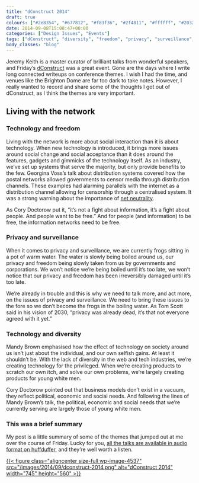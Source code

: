 ```yaml
---
title: "dConstruct 2014"
draft: true
colours: ["#2e8354", "#677812", "#f83f36", "#2f4811", "#ffffff", "#20320c", "#ffffff"]
date: 2014-09-08T15:08:47+00:00
categories: ["Design Issues", "Events"]
tags: ["dConstruct", "diversity", "freedom", "privacy", "surveillance", "technology", "writeup"]
body_classes: "blog"
---
```


Jeremy Keith is a master curator of brilliant talks from wonderful speakers, and Friday’s [dConstruct](http://2014.dconstruct.org/) was a great event. Gone are the days where I write long connected writeups on conference themes. I wish I had the time, and venues like the Brighton Dome are far too dark to take notes. However, I really wanted to record and share some of the thoughts I got out of dConstruct, as I think the themes are very important.

## Living with the network

### Technology and freedom

Living with the network is more about social interaction than it is about technology. When new technology is introduced, it brings more issues around social change and social acceptance than it does around the features, gadgets and gimmicks of the technology itself. As an industry, we’ve set up systems that serve the majority, but only provide benefits to the few. Georgina Voss’s talk about distribution systems covered how the postal networks allowed governments to censor media through distribution channels. These examples had alarming parallels with the internet as a distribution channel allowing for censorship through a centralised system. It was a strong warning about the importance of [net neutrality](https://www.battleforthenet.com/sept10th/).

As Cory Doctorow put it, “it’s not a fight about information, it’s a fight about people. And people want to be free.” And for people (and information) to be free, the information networks need to be free.

### Privacy and surveillance

When it comes to privacy and surveillance, we are currently frogs sitting in a pot of warm water. The water is slowly being boiled around us, our privacy and freedom being slowly taken from us by governments and corporations. We won’t notice we’re being boiled until it’s too late, we won’t notice that our privacy and freedom has been irreversibly damaged until it’s too late.

We’re already in trouble and this is why we need to talk more, and act more, on the issues of privacy and surveillance. We need to bring these issues to the fore so we don’t become the frogs in the boiling water. As Tom Scott said in his vision of 2030, “privacy was already dead, it’s that not everyone agreed with it yet.”

### Technology and diversity

Mandy Brown emphasised how the effect of technology on society around us isn’t just about the individual, and our own selfish gains. At least it shouldn’t be. With the lack of diversity in the web and tech industries, we’re creating technology for the privileged. When we’re creating products to scratch our own itch, and solve our own problems, we’re largely creating products for young white men.

Cory Doctorow pointed out that business models don’t exist in a vacuum, they reflect political, economic and social needs. And following the lines of Mandy Brown’s talk, the political, economic and social needs that we’re currently serving are largely those of young white men.

### This was a brief summary

My post is a little summary of some of the themes that jumped out at me over the course of Friday. Lucky for you, [all the talks are available in audio format on huffduffer](http://huffduffer.com/dConstruct/tags/dconstruct2014), and they’re well worth a listen.

[{{< figure class="aligncenter size-full wp-image-4537" src="/images/2014/09/dconstruct-2014.png" alt="dConstruct 2014" width="745" height="560" >}}](http://2014.dconstruct.org/)

	